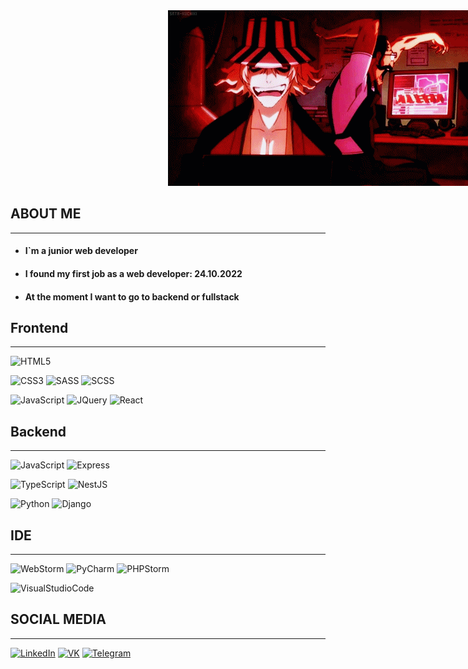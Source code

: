 <img style="position: relative; left: 50%;" src="https://github.com/Dodikxon/Dodikxon/blob/main/assets/Header.gif">

## ABOUT ME
___
+ #### I`m a junior web developer
+ #### I found my first job as a web developer: 24.10.2022 
+ #### At the moment I want to go to backend or fullstack

## Frontend
___
![HTML5](https://img.shields.io/badge/HTML5-000000?style=for-the-badge&logo=html5)

![CSS3](https://img.shields.io/badge/CSS3-000000?style=for-the-badge&logo=CSS3)
![SASS](https://img.shields.io/badge/SASS-000000?style=for-the-badge&logo=SASS)
![SCSS](https://img.shields.io/badge/SCSS-000000?style=for-the-badge&logo=SCSS)

![JavaScript](https://img.shields.io/badge/JavaScript-000000?style=for-the-badge&logo=JavaScript)
![JQuery](https://img.shields.io/badge/JQuery-000000?style=for-the-badge&logo=JQuery)
![React](https://img.shields.io/badge/React-000000?style=for-the-badge&logo=React)

## Backend
___
![JavaScript](https://img.shields.io/badge/JavaScript-000000?style=for-the-badge&logo=JavaScript)
![Express](https://img.shields.io/badge/Express-000000?style=for-the-badge&logo=Express)

![TypeScript](https://img.shields.io/badge/TypeScript-000000?style=for-the-badge&logo=TypeScript)
![NestJS](https://img.shields.io/badge/NestJS-000000?style=for-the-badge&logo=NestJS)

![Python](https://img.shields.io/badge/Python-000000?style=for-the-badge&logo=Python)
![Django](https://img.shields.io/badge/Django-000000?style=for-the-badge&logo=Django)

## IDE
___
![WebStorm](https://img.shields.io/badge/WebStorm-000000?style=for-the-badge&logo=WebStorm)
![PyCharm](https://img.shields.io/badge/PyCharm-000000?style=for-the-badge&logo=PyCharm)
![PHPStorm](https://img.shields.io/badge/PHPStorm-000000?style=for-the-badge&logo=PHPStorm)

![VisualStudioCode](https://img.shields.io/badge/VSCode-000000?style=for-the-badge&logo=VisualStudioCode)

## SOCIAL MEDIA
___
[![LinkedIn](https://img.shields.io/badge/LinkedIn-000000?style=for-the-badge&logo=LinkedIn)](https://www.linkedin.com/in/dodikxon/)
[![VK](https://img.shields.io/badge/VK-000000?style=for-the-badge&logo=VK)](https://vk.com/dodikxon/)
[![Telegram](https://img.shields.io/badge/Telegram-000000?style=for-the-badge&logo=Telegram)](https://t.me/dodikxon)